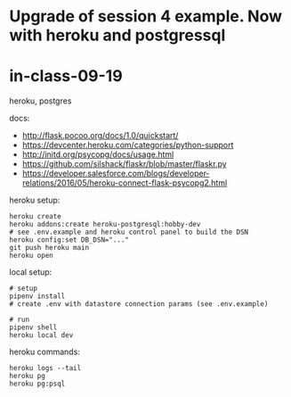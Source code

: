 # Upgrade of session 4 example. Now with heroku and postgressql
# in-class-09-19
heroku, postgres

docs:
* <http://flask.pocoo.org/docs/1.0/quickstart/>
* <https://devcenter.heroku.com/categories/python-support>
* <http://initd.org/psycopg/docs/usage.html>
* <https://github.com/silshack/flaskr/blob/master/flaskr.py>
* <https://developer.salesforce.com/blogs/developer-relations/2016/05/heroku-connect-flask-psycopg2.html>


heroku setup:

```
heroku create
heroku addons:create heroku-postgresql:hobby-dev
# see .env.example and heroku control panel to build the DSN
heroku config:set DB_DSN="..."
git push heroku main
heroku open
```

local setup:

```
# setup
pipenv install
# create .env with datastore connection params (see .env.example)

# run
pipenv shell
heroku local dev
```

heroku commands:

```
heroku logs --tail
heroku pg
heroku pg:psql
```
